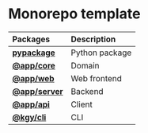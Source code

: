 # Monorepo template

| Packages                    | Description       |
| :---------------------------| :-----------      |
| **[pypackage](./ml)**       | Python package |
| **[@app/core](./core)**     | Domain            |
| **[@app/web](./web)**       | Web frontend      |
| **[@app/server](./server)** | Backend           |
| **[@app/api](./api)**       | Client            |
| **[@kgy/cli](./cli)**       | CLI               |

